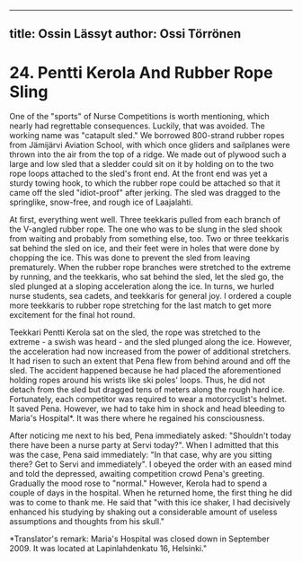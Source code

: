 
---
title: Ossin Lässyt
author: Ossi Törrönen
---

    
# 24. Pentti Kerola And Rubber Rope Sling

One of the "sports" of Nurse Competitions is worth mentioning, which nearly had regrettable consequences. Luckily, that was avoided. The working name was "catapult sled." We borrowed 800-strand rubber ropes from Jämijärvi Aviation School, with which once gliders and sailplanes were thrown into the air from the top of a ridge. We made out of plywood such a large and low sled that a sledder could sit on it by holding on to the two rope loops attached to the sled's front end. At the front end was yet a sturdy towing hook, to which the rubber rope could be attached so that it came off the sled "idiot-proof" after jerking. The sled was dragged to the springlike, snow-free, and rough ice of Laajalahti.

At first, everything went well. Three teekkaris pulled from each branch of the V-angled rubber rope. The one who was to be slung in the sled shook from waiting and probably from something else, too. Two or three teekkaris sat behind the sled on ice, and their feet were in holes that were done by chopping the ice. This was done to prevent the sled from leaving prematurely. When the rubber rope branches were stretched to the extreme by running, and the teekkaris, who sat behind the sled, let the sled go, the sled plunged at a sloping acceleration along the ice. In turns, we hurled nurse students, sea cadets, and teekkaris for general joy. I ordered a couple more teekkaris to rubber rope stretching for the last match to get more excitement for the final hot round.

Teekkari Pentti Kerola sat on the sled, the rope was stretched to the extreme - a swish was heard - and the sled plunged along the ice. However, the acceleration had now increased from the power of additional stretchers. It had risen to such an extent that Pena flew from behind around and off the sled. The accident happened because he had placed the aforementioned holding ropes around his wrists like ski poles' loops. Thus, he did not detach from the sled but dragged tens of meters along the rough hard ice. Fortunately, each competitor was required to wear a motorcyclist's helmet. It saved Pena. However, we had to take him in shock and head bleeding to Maria's Hospital\*. It was there where he regained his consciousness.

After noticing me next to his bed, Pena immediately asked: "Shouldn't today there have been a nurse party at Servi today?". When I admitted that this was the case, Pena said immediately: "In that case, why are you sitting there? Get to Servi and immediately". I obeyed the order with an eased mind and told the depressed, awaiting competition crowd Pena's greeting. Gradually the mood rose to "normal." However, Kerola had to spend a couple of days in the hospital. When he returned home, the first thing he did was to come to thank me. He said that "with this ice shaker, I had decisively enhanced his studying by shaking out a considerable amount of useless assumptions and thoughts from his skull."

\*Translator's remark: Maria's Hospital was closed down in September 2009. It was located at Lapinlahdenkatu 16, Helsinki."
